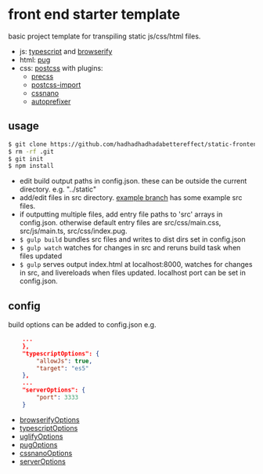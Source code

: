 # front end starter template
basic project template for transpiling static js/css/html files.
* js: [typescript](https://www.typescriptlang.org/) and [browserify](http://browserify.org/)
* html: [pug](https://pugjs.org)
* css: [postcss](http://postcss.org/) with plugins:
    * [precss](https://github.com/jonathantneal/precss)
    * [postcss-import](https://github.com/postcss/postcss-import)
    * [cssnano](http://cssnano.co/)
    * [autoprefixer](https://github.com/postcss/autoprefixer)

## usage
```bash
$ git clone https://github.com/hadhadhadhadabettereffect/static-frontend-template.git {{project}} && cd {{project}}
$ rm -rf .git
$ git init
$ npm install
```
* edit build output paths in config.json. these can be outside the current directory. e.g. "../static"
* add/edit files in src directory. [example branch](https://github.com/hadhadhadhadabettereffect/static-frontend-template/tree/example) has some example src files.
* if outputting multiple files, add entry file paths to 'src' arrays in config.json. otherwise default entry files are src/css/main.css, src/js/main.ts, src/css/index.pug.
* `$ gulp build` bundles src files and writes to dist dirs set in config.json
* `$ gulp watch` watches for changes in src and reruns build task when files updated
* `$ gulp` serves output index.html at localhost:8000, watches for changes in src, and livereloads when files updated. localhost port can be set in config.json.

## config
build options can be added to config.json
e.g.
```json
    ...
    },
    "typescriptOptions": {
        "allowJs": true,
        "target": "es5"
    },
    ...
    "serverOptions": {
        "port": 3333
    }
```
* [browserifyOptions](https://github.com/browserify/browserify#usage)
* [typescriptOptions](https://www.typescriptlang.org/docs/handbook/compiler-options.html)
* [uglifyOptions](https://github.com/mishoo/UglifyJS2#minify-options)
* [pugOptions](https://pugjs.org/api/reference.html)
* [cssnanoOptions](http://cssnano.co/guides/presets/)
* [serverOptions](https://www.npmjs.com/package/gulp-connect)